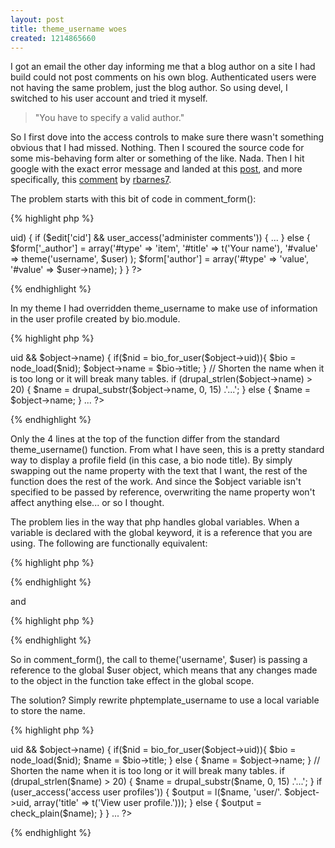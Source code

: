 ```yaml
--- 
layout: post
title: theme_username woes
created: 1214865660
---
```

I got an email the other day informing me that a blog author on a site I had build could not post comments on his own blog. Authenticated users were not having the same problem, just the blog author. So using devel, I switched to his user account and tried it myself.

<blockquote>"You have to specify a valid author."</blockquote>

So I first dove into the access controls to make sure there wasn't something obvious that I had missed. Nothing. Then I scoured the source code for some mis-behaving form alter or something of the like. Nada. Then I hit google with the exact error message and landed at this <a href="http://drupal.org/node/47308">post</a>, and more specifically, this <a href="http://drupal.org/node/47308#comment-832715">comment</a> by <a href="http://drupal.org/user/227816">rbarnes7</a>.

The problem starts with this bit of code in comment_form():

{% highlight php %}
<?php
function comment_form($edit, $title = NULL) {
  global $user;
  ...
  if ($user->uid) {
    if ($edit['cid'] && user_access('administer comments')) {
      ...
    }
    else {
      $form['_author'] = array('#type' => 'item', '#title' => t('Your name'), '#value' => theme('username', $user)
      );
      $form['author'] = array('#type' => 'value', '#value' => $user->name);
    }
  }
?>
{% endhighlight %}

In my theme I had overridden theme_username to make use of information in the user profile created by bio.module.

{% highlight php %}
<?php
function phptemplate_username($object) {
  if ($object->uid && $object->name) {
    if($nid = bio_for_user($object->uid)){
      $bio = node_load($nid);
      $object->name = $bio->title;
    }

    // Shorten the name when it is too long or it will break many tables.
    if (drupal_strlen($object->name) > 20) {
      $name = drupal_substr($object->name, 0, 15) .'...';
    }
    else {
      $name = $object->name;
    }
    ...
?>
{% endhighlight %}

Only the 4 lines at the top of the function differ from the standard theme_username() function. From what I have seen, this is a pretty standard way to display a profile field (in this case, a bio node title). By simply swapping out the name property with the text that I want, the rest of the function does the rest of the work. And since the $object variable isn't specified to be passed by reference, overwriting the name property won't affect anything else... or so I thought.

The problem lies in the way that php handles global variables. When a variable is declared with the global keyword, it is a reference that you are using. The following are functionally equivalent:

{% highlight php %}
<?php
  global $user;
?>
{% endhighlight %}

and

{% highlight php %}
<?php
  $user = & $GLOBALS['user'];
?>
{% endhighlight %}

So in comment_form(), the call to theme('username', $user) is passing a reference to the global $user object, which means that any changes made to the object in the function take effect in the global scope.

The solution? Simply rewrite phptemplate_username to use a local variable to store the name.

{% highlight php %}
<?php
function phptemplate_username($object) {
  if ($object->uid && $object->name) {
    if($nid = bio_for_user($object->uid)){
      $bio = node_load($nid);
      $name = $bio->title;
    }
    else {
      $name = $object->name;
    }
   
    // Shorten the name when it is too long or it will break many tables.
    if (drupal_strlen($name) > 20) {
      $name = drupal_substr($name, 0, 15) .'...';
    }
    if (user_access('access user profiles')) {
      $output = l($name, 'user/'. $object->uid, array('title' => t('View user profile.')));
    }
    else {
      $output = check_plain($name);
    }
  }
  ...
?>
{% endhighlight %}
